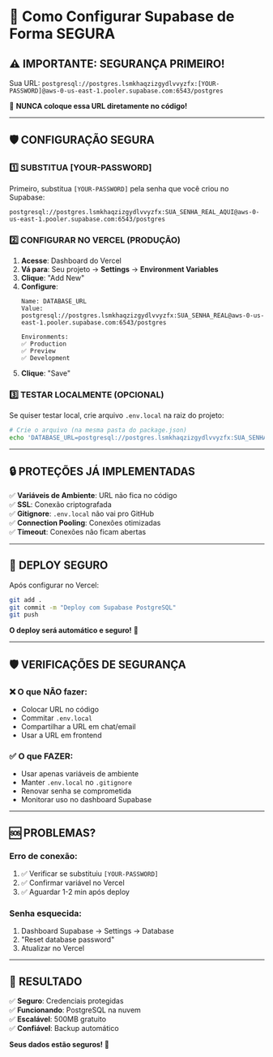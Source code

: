 # 🔐 Como Configurar Supabase de Forma SEGURA

## ⚠️ IMPORTANTE: SEGURANÇA PRIMEIRO!

Sua URL: `postgresql://postgres.lsmkhaqzizgydlvvyzfx:[YOUR-PASSWORD]@aws-0-us-east-1.pooler.supabase.com:6543/postgres`

🚨 **NUNCA coloque essa URL diretamente no código!**

---

## 🛡️ CONFIGURAÇÃO SEGURA

### 1️⃣ SUBSTITUA [YOUR-PASSWORD]

Primeiro, substitua `[YOUR-PASSWORD]` pela senha que você criou no Supabase:

```
postgresql://postgres.lsmkhaqzizgydlvvyzfx:SUA_SENHA_REAL_AQUI@aws-0-us-east-1.pooler.supabase.com:6543/postgres
```

### 2️⃣ CONFIGURAR NO VERCEL (PRODUÇÃO)

1. **Acesse**: Dashboard do Vercel
2. **Vá para**: Seu projeto → **Settings** → **Environment Variables**
3. **Clique**: "Add New"
4. **Configure**:
   ```
   Name: DATABASE_URL
   Value: postgresql://postgres.lsmkhaqzizgydlvvyzfx:SUA_SENHA_REAL@aws-0-us-east-1.pooler.supabase.com:6543/postgres
   
   Environments: 
   ✅ Production
   ✅ Preview  
   ✅ Development
   ```
5. **Clique**: "Save"

### 3️⃣ TESTAR LOCALMENTE (OPCIONAL)

Se quiser testar local, crie arquivo `.env.local` na raiz do projeto:

```bash
# Crie o arquivo (na mesma pasta do package.json)
echo 'DATABASE_URL=postgresql://postgres.lsmkhaqzizgydlvvyzfx:SUA_SENHA_REAL@aws-0-us-east-1.pooler.supabase.com:6543/postgres' > .env.local
```

---

## 🔒 PROTEÇÕES JÁ IMPLEMENTADAS

✅ **Variáveis de Ambiente**: URL não fica no código  
✅ **SSL**: Conexão criptografada  
✅ **Gitignore**: `.env.local` não vai pro GitHub  
✅ **Connection Pooling**: Conexões otimizadas  
✅ **Timeout**: Conexões não ficam abertas  

---

## 🚀 DEPLOY SEGURO

Após configurar no Vercel:

```bash
git add .
git commit -m "Deploy com Supabase PostgreSQL"
git push
```

**O deploy será automático e seguro!** 🔐

---

## 🛡️ VERIFICAÇÕES DE SEGURANÇA

### ❌ O que NÃO fazer:
- Colocar URL no código
- Commitar `.env.local` 
- Compartilhar a URL em chat/email
- Usar a URL em frontend

### ✅ O que FAZER:
- Usar apenas variáveis de ambiente
- Manter `.env.local` no `.gitignore`
- Renovar senha se comprometida
- Monitorar uso no dashboard Supabase

---

## 🆘 PROBLEMAS?

### Erro de conexão:
1. ✅ Verificar se substituiu `[YOUR-PASSWORD]`
2. ✅ Confirmar variável no Vercel
3. ✅ Aguardar 1-2 min após deploy

### Senha esquecida:
1. Dashboard Supabase → Settings → Database
2. "Reset database password"
3. Atualizar no Vercel

---

## 🎯 RESULTADO

✅ **Seguro**: Credenciais protegidas  
✅ **Funcionando**: PostgreSQL na nuvem  
✅ **Escalável**: 500MB gratuito  
✅ **Confiável**: Backup automático  

**Seus dados estão seguros! 🔐**